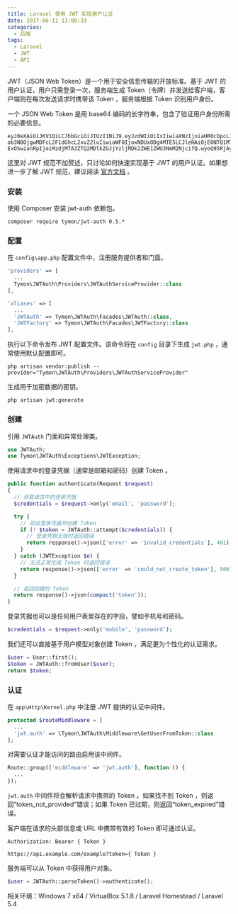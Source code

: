 ```yaml
---
title: Laravel 使用 JWT 实现用户认证
date: 2017-06-11 13:00:33
categories:
  - 后端
tags:
  - Laravel
  - JWT
  - API
---
```


JWT（JSON Web Token）是一个用于安全信息传输的开放标准。基于 JWT 的用户认证，用户只需登录一次，服务端生成 Token（令牌）并发送给客户端，客户端则在每次发送请求时携带该 Token ，服务端根据 Token 识别用户身份。

<!-- more -->

一个 JSON Web Token 是用 base64 编码的长字符串，包含了验证用户身份所需的必要信息。

```
eyJ0eXAiOiJKV1QiLCJhbGciOiJIUzI1NiJ9.eyJzdWIiOiIxIiwiaXNzIjoiaHR0cDpcL1wvbG9jYWx
ob3N0OjgwMDFcL2F1dGhcL2xvZ2luIiwiaWF0IjoxNDUxODg4MTE5LCJleHAiOjE0NTQ1MTYxMTksIm5iZiI6MTQ1MTg4OD
ExOSwianRpIjoiMzdjMTA3ZTQ2MDlkZGJjYzljMDk2ZWE1ZWU3NmM2NjcifQ.wyoQ95RjAyQ2FF3aj8EvCSaUmeP0KUqcCJDENNfnaT4
```

这里对 JWT 规范不加赘述，只讨论如何快速实现基于 JWT 的用户认证。如果想进一步了解 JWT 规范，建议阅读 [官方文档](https://jwt.io/) 。

### 安装

使用 Composer 安装 jwt-auth 依赖包。

```
composer require tymon/jwt-auth 0.5.*
```

### 配置

在 `config\app.php` 配置文件中，注册服务提供者和门面。

``` php
'providers' => [
  ...
  Tymon\JWTAuth\Providers\JWTAuthServiceProvider::class
],
```

``` php
'aliases' => [
  ...
  'JWTAuth' => Tymon\JWTAuth\Facades\JWTAuth::class,
  'JWTFactory' => Tymon\JWTAuth\Facades\JWTFactory::class
],
```

执行以下命令发布 JWT 配置文件。该命令将在 `config` 目录下生成 `jwt.php` ，通常使用默认配置即可。

```
php artisan vendor:publish --provider="Tymon\JWTAuth\Providers\JWTAuthServiceProvider"
```

生成用于加密数据的密钥。

```
php artisan jwt:generate
```

### 创建

引用 `JWTAuth` 门面和异常处理类。

``` php
use JWTAuth;
use Tymon\JWTAuth\Exceptions\JWTException;
```

使用请求中的登录凭据（通常是邮箱和密码）创建 Token 。

``` php
public function authenticate(Request $request)
{
  // 获取请求中的登录凭据
  $credentials = $request->only('email', 'password');

  try {
    // 验证登录凭据并创建 Token
    if (! $token = JWTAuth::attempt($credentials)) {
      // 登录凭据无效时返回错误
      return response()->json(['error' => 'invalid_credentials'], 401);
    }
  } catch (JWTException $e) {
    // 无法正常生成 Token 时返回错误
    return response()->json(['error' => 'could_not_create_token'], 500);
  }

  // 返回创建的 Token
  return response()->json(compact('token'));
}
```

登录凭据也可以是任何用户表里存在的字段，譬如手机号和密码。

``` php
$credentials = $request->only('mobile', 'password');
```

我们还可以直接基于用户模型对象创建 Token ，满足更为个性化的认证需求。

``` php
$user = User::first();
$token = JWTAuth::fromUser($user);
return $token;
```

### 认证

在 `app\Http\Kernel.php` 中注册 JWT 提供的认证中间件。

``` php
protected $routeMiddleware = [
  ...
  'jwt.auth' => \Tymon\JWTAuth\Middleware\GetUserFromToken::class
];
```

对需要认证才能访问的路由启用该中间件。

``` php
Route::group(['middleware' => 'jwt.auth'], function () {
  ...
});
```

`jwt.auth` 中间件将会解析请求中携带的 Token 。如果找不到 Token ，则返回“token_not_provided”错误；如果 Token 已过期，则返回“token_expired”错误。


客户端在请求的头部信息或 URL 中携带有效的 Token 即可通过认证。

```
Authorization: Bearer { Token }
```

```
https://api.example.com/example?token={ Token }
```

服务端可以从 Token 中获得用户对象。

``` php
$user = JWTAuth::parseToken()->authenticate();
```

相关环境：Windows 7 x64 / VirtualBox 5.1.8 / Laravel Homestead / Laravel 5.4